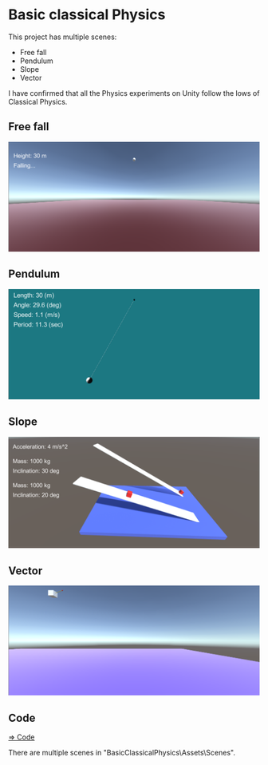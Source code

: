 # Basic classical Physics

This project has multiple scenes:

- Free fall
- Pendulum
- Slope
- Vector

I have confirmed that all the Physics experiments on Unity follow the lows of Classical Physics.

## Free fall

![freefall](./freefall.png)

## Pendulum

![pendulum](./pendulum.png)

## Slope

![slope](./slope.png)

## Vector

![velocityVector](./velocityVector.png)

## Code

[=> Code](../BasicClassicalPhysics)

There are multiple scenes in "BasicClassicalPhysics\Assets\Scenes".
